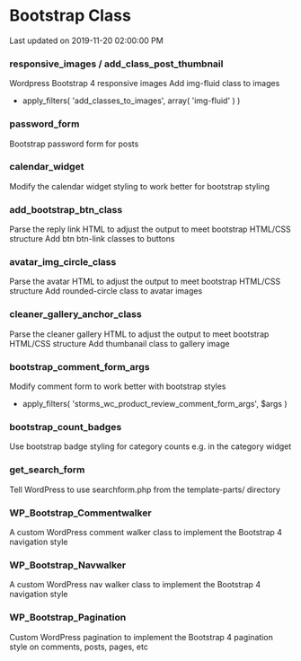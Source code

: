 # Bootstrap Class

Last updated on 2019-11-20 02:00:00 PM

### responsive_images / add_class_post_thumbnail
Wordpress Bootstrap 4 responsive images
Add img-fluid class to images
- apply_filters( 'add_classes_to_images', array( 'img-fluid' ) )

### password_form
Bootstrap password form for posts

### calendar_widget
Modify the calendar widget styling to work better for bootstrap styling

### add_bootstrap_btn_class
Parse the reply link HTML to adjust the output to meet bootstrap HTML/CSS structure
Add btn btn-link classes to buttons

### avatar_img_circle_class
Parse the avatar HTML to adjust the output to meet bootstrap HTML/CSS structure
Add rounded-circle class to avatar images

### cleaner_gallery_anchor_class
Parse the cleaner gallery HTML to adjust the output to meet bootstrap HTML/CSS structure
Add thumbanail class to gallery image

### bootstrap_comment_form_args
Modify comment form to work better with bootstrap styles
- apply_filters( 'storms_wc_product_review_comment_form_args', $args )

### bootstrap_count_badges
Use bootstrap badge styling for category counts e.g. in the category widget

### get_search_form
Tell WordPress to use searchform.php from the template-parts/ directory

### WP_Bootstrap_Commentwalker
A custom WordPress comment walker class to implement the Bootstrap 4 navigation style

### WP_Bootstrap_Navwalker
A custom WordPress nav walker class to implement the Bootstrap 4 navigation style

### WP_Bootstrap_Pagination
Custom WordPress pagination to implement the Bootstrap 4 pagination style on comments, posts, pages, etc


